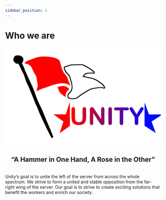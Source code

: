 ```yaml
---
sidebar_position: 1
---
```


# Who we are

![UnityLogo](../static/img/logo.png)

<center><h2>“A Hammer in One Hand, A Rose in the Other”</h2></center>
<br />
Unity’s goal is to unite the left of the server from across the whole spectrum. We strive to form a united and stable opposition from the far-right wing of the server. Our goal is to strive to create exciting solutions that benefit the workers and enrich our society.

